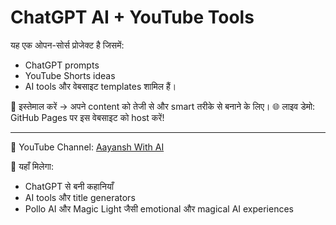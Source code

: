 
# ChatGPT AI + YouTube Tools

यह एक ओपन-सोर्स प्रोजेक्ट है जिसमें:
- ChatGPT prompts
- YouTube Shorts ideas
- AI tools और वेबसाइट templates शामिल हैं।

🧠 इस्तेमाल करें → अपने content को तेजी से और smart तरीके से बनाने के लिए।
🌐 लाइव डेमो: GitHub Pages पर इस वेबसाइट को host करें!


---

🔗 YouTube Channel: [Aayansh With AI](https://youtube.com/@aayanshwithai)

🎯 यहाँ मिलेगा:
- ChatGPT से बनी कहानियाँ
- AI tools और title generators
- Pollo AI और Magic Light जैसी emotional और magical AI experiences
